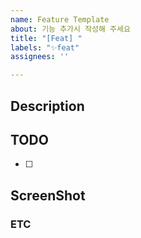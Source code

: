 ```yaml
---
name: Feature Template
about: 기능 추가시 작성해 주세요
title: "[Feat] "
labels: "✨feat"
assignees: ''

---
```


## Description
<!-- 추가하려는 기능에 대해 간단히 설명해 주세요 -->

## TODO
<!-- 할 일 목록을 작성해 주세요 -->

- [ ] 

## ScreenShot <!-- (Optional) -->
<!-- 추가할 기능의 스크린샷이 있다면 첨부해 주세요 -->

### ETC <!-- (Optional) -->
<!-- 기타 참고사항을 작성해 주세요 -->
